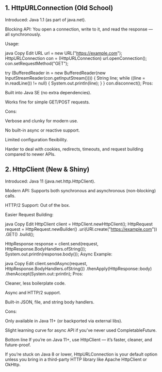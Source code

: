 **1. HttpURLConnection (Old School)**
------------------------------------------
Introduced: Java 1.1 (as part of java.net).

Blocking API: You open a connection, write to it, and read the response — all synchronously.

Usage:

java
Copy
Edit
URL url = new URL("https://example.com");
HttpURLConnection con = (HttpURLConnection) url.openConnection();
con.setRequestMethod("GET");

try (BufferedReader in = new BufferedReader(new InputStreamReader(con.getInputStream()))) {
    String line;
    while ((line = in.readLine()) != null) {
        System.out.println(line);
    }
}
con.disconnect();
Pros:

Built into Java SE (no extra dependencies).

Works fine for simple GET/POST requests.

Cons:

Verbose and clunky for modern use.

No built-in async or reactive support.

Limited configuration flexibility.

Harder to deal with cookies, redirects, timeouts, and request building compared to newer APIs.

**2. HttpClient (New & Shiny)**
--------------------------------------
Introduced: Java 11 (java.net.http.HttpClient).

Modern API: Supports both synchronous and asynchronous (non-blocking) calls.

HTTP/2 Support: Out of the box.

Easier Request Building:

java
Copy
Edit
HttpClient client = HttpClient.newHttpClient();
HttpRequest request = HttpRequest.newBuilder()
    .uri(URI.create("https://example.com"))
    .GET()
    .build();

HttpResponse<String> response = client.send(request, HttpResponse.BodyHandlers.ofString());
System.out.println(response.body());
Async Example:

java
Copy
Edit
client.sendAsync(request, HttpResponse.BodyHandlers.ofString())
      .thenApply(HttpResponse::body)
      .thenAccept(System.out::println);
Pros:

Cleaner, less boilerplate code.

Async and HTTP/2 support.

Built-in JSON, file, and string body handlers.

Cons:

Only available in Java 11+ (or backported via external libs).

Slight learning curve for async API if you’ve never used CompletableFuture.

Bottom line
If you’re on Java 11+, use HttpClient — it’s faster, cleaner, and future-proof.

If you’re stuck on Java 8 or lower, HttpURLConnection is your default option unless you bring in a third-party HTTP library like Apache HttpClient or OkHttp.


